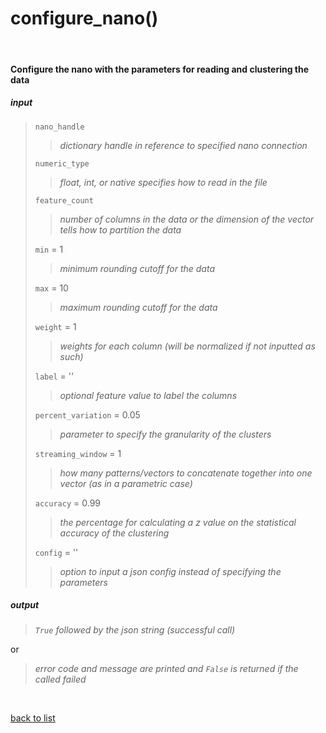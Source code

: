 # **configure_nano()**
<br/>

#### Configure the nano with the parameters for reading and clustering the data
##### input
>`nano_handle`
>>*dictionary handle in reference to specified nano connection*
>
>`numeric_type`
>>*float, int, or native specifies how to read in the file*
>
>`feature_count`
>>*number of columns in the data or the dimension of the vector tells how to partition the data*
>
>`min` = 1
>>*minimum rounding cutoff for the data*
>
>`max` = 10
>>*maximum rounding cutoff for the data*
>
>`weight` = 1
>>*weights for each column (will be normalized if not inputted as such)*
>
>`label` = ''
>>*optional feature value to label the columns*
>
>`percent_variation` = 0.05
>>*parameter to specify the granularity of the clusters*
>
>`streaming_window` = 1
>>*how many patterns/vectors to concatenate together into one vector (as in a parametric case)*
>
>`accuracy` = 0.99
>>*the percentage for calculating a z value on the statistical accuracy of the clustering*
>
>`config` = ''
>>*option to input a json config instead of specifying the parameters*

##### output
>*`True` followed by the json string (successful call)*

or
>*error code and message are printed and `False` is returned if the called failed*   

<br/>

[back to list](./Index.md)
